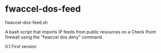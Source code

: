 # fwaccel-dos-feed

fwaccel-dos-feed.sh

A bash script that imports IP feeds from public resources on a Check Point firewall using the "fwaccel dos deny" command.

0.1 First version
